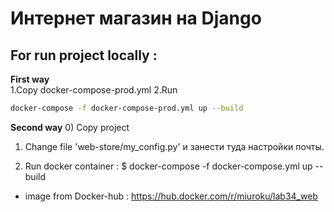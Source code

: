 # Интернет магазин на Django

## For run project locally : 

**First way**
<br>1.Copy docker-compose-prod.yml
2.Run
```sh
docker-compose -f docker-compose-prod.yml up --build
```

**Second way**
0)  Copy project     

1) Change file 'web-store/my_config.py' и занести туда настройки почты.

2) Run docker container :
    $ docker-compose -f docker-compose.yml up --build


- image from Docker-hub : https://hub.docker.com/r/miuroku/lab34_web

